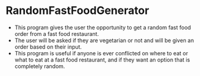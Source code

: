 # RandomFastFoodGenerator
* This program gives the user the opportunity to get a random fast food order from a fast food restaurant. 
* The user will be asked if they are vegetarian or not and will be given an order based on their input.
* This program is useful if anyone is ever conflicted on where
to eat or what to eat at a fast food restaurant, and if they want an option that is completely random. 
